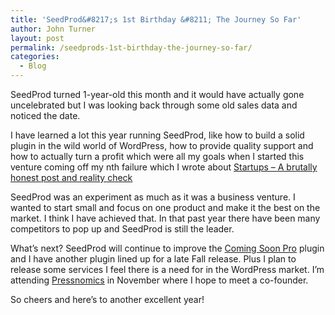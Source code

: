 ```yaml
---
title: 'SeedProd&#8217;s 1st Birthday &#8211; The Journey So Far'
author: John Turner
layout: post
permalink: /seedprods-1st-birthday-the-journey-so-far/
categories:
  - Blog
---
```

SeedProd turned 1-year-old this month and it would have actually gone uncelebrated but I was looking back through some old sales data and noticed the date.

I have learned a lot this year running SeedProd, like how to build a solid plugin in the wild world of WordPress, how to provide quality support and how to actually turn a profit which were all my goals when I started this venture coming off my nth failure which I wrote about [Startups – A brutally honest post and reality check][1]

SeedProd was an experiment as much as it was a business venture. I wanted to start small and focus on one product and make it the best on the market. I think I have achieved that. In that past year there have been many competitors to pop up and SeedProd is still the leader.

What&#8217;s next? SeedProd will continue to improve the [Coming Soon Pro][2] plugin and I have another plugin lined up for a late Fall release. Plus I plan to release some services I feel there is a need for in the WordPress market. I&#8217;m attending <a href="http://pressnomics.com/" target="_blank">Pressnomics</a> in November where I hope to meet a co-founder.

So cheers and here&#8217;s to another excellent year!

 [1]: /startups-a-brutally-honest-post-and-reality-check/ "Startups – A brutally honest post and reality check"
 [2]: /features/ "Features"
